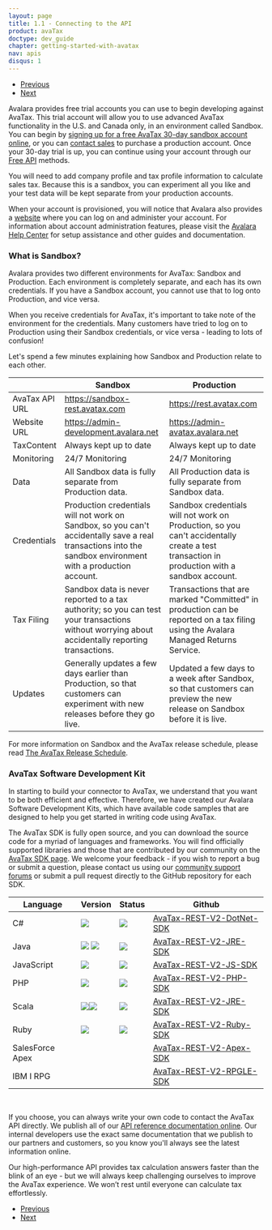 ```yaml
---
layout: page
title: 1.1 - Connecting to the API
product: avaTax
doctype: dev_guide
chapter: getting-started-with-avatax
nav: apis
disqus: 1
---
```

<ul class="pager">
  <li class="previous"><a href="/avatax/dev-guide/getting-started-with-avatax/"><i class="glyphicon glyphicon-chevron-left"></i>Previous</a></li>
  <li class="next"><a href="/avatax/dev-guide/getting-started-with-avatax/authentication-in-avatax/">Next<i class="glyphicon glyphicon-chevron-right"></i></a></li>
</ul>

Avalara provides free trial accounts you can use to begin developing against AvaTax. This trial account will allow you to use advanced AvaTax functionality in the U.S. and Canada only, in an environment called Sandbox.  You can begin by <a class="dev-guide-link" href="https://developer.avalara.com/avatax/get-started/">signing up for a free AvaTax 30-day sandbox account online</a>, or you can <a class="dev-guide-link" href="https://www.avalara.com/contact-us/?referrer=&lastReferrer=developer.avalara.com&sessionId=1499692719266">contact sales</a> to purchase a production account.  Once your 30-day trial is up, you can continue using your account through our <a class="dev-guide-link" href="https://developer.avalara.com/api-reference/avatax/rest/v2/methods/Free/">Free API</a> methods. 

You will need to add company profile and tax profile information to calculate sales tax. Because this is a sandbox, you can experiment all you like and your test data will be kept separate from your production accounts.

When your account is provisioned, you will notice that Avalara also provides a <a class="dev-guide-link" href="https://admin-development.avalara.net/">website</a> where you can log on and administer your account.  For information about account administration features, please visit the <a class="dev-guide-link" href="https://help.avalara.com/">Avalara Help Center</a> for setup assistance and other guides and documentation.

<h3>What is Sandbox?</h3>
Avalara provides two different environments for AvaTax: Sandbox and Production.  Each environment is completely separate, and each has its own credentials.  If you have a Sandbox account, you cannot use that to log onto Production, and vice versa.

When you receive credentials for AvaTax, it's important to take note of the environment for the credentials.  Many customers have tried to log on to Production using their Sandbox credentials, or vice versa - leading to lots of confusion!

Let's spend a few minutes explaining how Sandbox and Production relate to each other.

<div class="mobile-table">
    <table class="styled-table">
        <thead>
            <tr>
                <th></th>
                <th>Sandbox</th>
                <th>Production</th>
            </tr>
        </thead>
        <tbody>
            <tr>
                <td>AvaTax API URL</td>
                <td><a class="dev-guide-link" href="https://sandbox-rest.avatax.com">https://sandbox-rest.avatax.com</a></td>
                <td><a class="dev-guide-link" href="https://rest.avatax.com">https://rest.avatax.com</a></td>
            </tr>
             <tr>
                <td>Website URL</td>
                <td><a class="dev-guide-link" href="https://admin-development.avalara.net">https://admin-development.avalara.net</a></td>
                <td><a class="dev-guide-link" href="https://admin-avatax.avalara.net">https://admin-avatax.avalara.net</a></td>
            </tr>
            <tr>
                <td>TaxContent</td>
                <td>Always kept up to date</td>
                <td>Always kept up to date</td>
            </tr>
            <tr>
                <td>Monitoring</td>
                <td>24/7 Monitoring</td>
                <td>24/7 Monitoring</td>
            </tr>
            <tr>
                <td>Data</td>
                <td>All Sandbox data is fully separate from Production data.</td>
                <td>All Production data is fully separate from Sandbox data.</td>
            </tr>
            <tr>
                <td>Credentials</td>
                <td>Production credentials will not work on Sandbox, so you can't accidentally save a real transactions into the sandbox environment with a production account.</td>
                <td>Sandbox credentials will not work on Production, so you can't accidentally create a test transaction in production with a sandbox account.</td>
            </tr>
            <tr>
                <td>Tax Filing</td>
                <td>Sandbox data is never reported to a tax authority; so you can test your transactions without worrying about accidentally reporting transactions.</td>
                <td>Transactions that are marked "Committed" in production can be reported on a tax filing using the Avalara Managed Returns Service.</td>
            </tr>
            <tr>
                <td>Updates</td>
                <td>Generally updates a few days earlier than Production, so that customers can experiment with new releases before they go live.</td>
                <td>Updated a few days to a week after Sandbox, so that customers can preview the new release on Sandbox before it is live.</td>
            </tr>
        </tbody>
    </table>
</div>

For more information on Sandbox and the AvaTax release schedule, please read <a class="dev-guide-link" href="/blog/2017/02/07/the-avatax-release-schedule/">The AvaTax Release Schedule</a>.  


<h3>AvaTax Software Development Kit</h3>

In starting to build your connector to AvaTax, we understand that you want to be both efficient and effective.  Therefore, we have created our Avalara Software Development Kits, which have available code samples that are designed to help you get started in writing code using AvaTax.

The AvaTax SDK is fully open source, and you can download the source code for a myriad of languages and frameworks.  You will find officially supported libraries and those that are contributed by our community on the <a class="dev-guide-link" href="https://developer.avalara.com/sdk/">AvaTax SDK page</a>. We welcome your feedback - if you wish to report a bug or submit a question, please contact us using our <a class="dev-guide-link" href="https://community.avalara.com/avalara">community support forums</a> or submit a pull request directly to the GitHub repository for each SDK.

<div class="mobile-table">
    <table class="styled-table">
        <thead>
            <tr>
                <th>Language</th>
                <th>Version</th>
                <th>Status</th>
                <th>Github</th>
            </tr>
        </thead>
        <tbody>
            <tr>
                <td>C#</td>
                <td><a href="https://www.nuget.org/packages/Avalara.AvaTax/?referrer=&lastReferrer=developer.avalara.com&sessionId=1502456322024"><img src="https://img.shields.io/nuget/v/Avalara.AvaTax.svg?style=plastic"/></a></td>
                <td><a href="https://travis-ci.org/avadev/AvaTax-REST-V2-DotNet-SDK?referrer=&lastReferrer=developer.avalara.com&sessionId=1502456322024"><img src="https://api.travis-ci.org/avadev/AvaTax-REST-V2-DotNet-SDK.svg?branch=master&style=plastic"/></a></td>
                <td><a class="dev-guide-link" href="https://github.com/avadev/AvaTax-REST-V2-DotNet-SDK?referrer=&lastReferrer=developer.avalara.com&sessionId=1502456322024">AvaTax-REST-V2-DotNet-SDK</a></td>
            </tr>
            <tr>
                <td>Java</td>
                <td>
                    <a href="https://maven-badges.herokuapp.com/maven-central/net.avalara.avatax/avatax-rest-v2-api-java_2.11?referrer=&lastReferrer=developer.avalara.com&sessionId=1502456322024"><img src="https://maven-badges.herokuapp.com/maven-central/net.avalara.avatax/avatax-rest-v2-api-java_2.11/badge.svg?style=plastic"/></a>
                    <a href="https://oss.sonatype.org/#nexus-search;gav~net.avalara.avatax~avatax-rest-v2-api-java_2.11~2.17.3.48-SNAPSHOT~~?referrer=&lastReferrer=developer.avalara.com&sessionId=1502456322024"><img src="https://img.shields.io/badge/Sonatype%20Snapshots-2.17.3.48--SNAPSHOT-blue.svg?style=plastic"/></a>
               </td>
                <td>
                    <a href="https://travis-ci.org/avadev/AvaTax-REST-V2-JRE-SDK?referrer=&lastReferrer=developer.avalara.com&sessionId=1502456322024"><img src="https://api.travis-ci.org/avadev/AvaTax-REST-V2-JRE-SDK.svg?branch=master&style=plastic"/></a>
                </td>
                <td><a class="dev-guide-link" href="https://github.com/avadev/AvaTax-REST-V2-JRE-SDK?referrer=&lastReferrer=developer.avalara.com&sessionId=1502456322024">AvaTax-REST-V2-JRE-SDK</a></td>
            </tr>
            <tr>
                <td>JavaScript</td>
                <td><img src="https://maven-badges.herokuapp.com/maven-central/net.avalara.avatax/avatax-rest-v2-api-java_2.11/badge.svg?style=plastic"/></td>
                <td><img src="https://api.travis-ci.org/avadev/AvaTax-REST-V2-JS-SDK.svg?branch=master&style=plastic"></td>
                <td><a class="dev-guide-link" href="https://github.com/avadev/AvaTax-REST-V2-JS-SDK?referrer=&lastReferrer=developer.avalara.com&sessionId=1502456322024">AvaTax-REST-V2-JS-SDK</a></td>
            </tr>
            <tr>
                <td>PHP</td>
                <td><a href="https://packagist.org/packages/avalara/avataxclient?referrer=&lastReferrer=developer.avalara.com&sessionId=1502456322024"><img src="https://img.shields.io/packagist/v/avalara/avataxclient.svg?style=plastic"/></a></td>
                <td><a href="https://travis-ci.org/avadev/AvaTax-REST-V2-PHP-SDK?referrer=&lastReferrer=developer.avalara.com&sessionId=1502456322024"><img src="https://api.travis-ci.org/avadev/AvaTax-REST-V2-PHP-SDK.svg?branch=master&style=plastic"></a></td>
                <td><a class="dev-guide-link" href="https://github.com/avadev/AvaTax-REST-V2-PHP-SDK?referrer=&lastReferrer=developer.avalara.com&sessionId=1502456322024">AvaTax-REST-V2-PHP-SDK</a></td>
            </tr>
            <tr>
                <td>Scala</td>
                <td><a href="https://maven-badges.herokuapp.com/maven-central/net.avalara.avatax/avatax-rest-v2-api-java_2.11?referrer=&lastReferrer=developer.avalara.com&sessionId=1502456322024"><img src="https://maven-badges.herokuapp.com/maven-central/net.avalara.avatax/avatax-rest-v2-api-java_2.11/badge.svg?style=plastic"/></a><a href="https://oss.sonatype.org/#nexus-search;gav~net.avalara.avatax~avatax-rest-v2-api-java_2.11~2.17.3.48-SNAPSHOT~~?referrer=&lastReferrer=developer.avalara.com&sessionId=1502456322024"><img src="https://img.shields.io/badge/Sonatype%20Snapshots-2.17.3.48--SNAPSHOT-blue.svg?style=plastic"/></a></td>
                <td><a href="https://travis-ci.org/avadev/AvaTax-REST-V2-JRE-SDK?referrer=&lastReferrer=developer.avalara.com&sessionId=1502456322024"><img src="https://api.travis-ci.org/avadev/AvaTax-REST-V2-JRE-SDK.svg?branch=master&style=plastic"></a></td>
                <td><a class="dev-guide-link" href="https://github.com/avadev/AvaTax-REST-V2-JRE-SDK?referrer=&lastReferrer=developer.avalara.com&sessionId=1502456322024">AvaTax-REST-V2-JRE-SDK</a></td>
            </tr>
            <tr>
                <td>Ruby</td>
                <td><a href="https://rubygems.org/gems/avatax?referrer=&lastReferrer=developer.avalara.com&sessionId=1502456322024"><img src="https://img.shields.io/gem/v/avatax.svg?style=plastic"/></a></td>
                <td><a href="https://travis-ci.org/avadev/AvaTax-REST-V2-JRE-SDK?referrer=&lastReferrer=developer.avalara.com&sessionId=1502456322024"><img src="https://api.travis-ci.org/avadev/AvaTax-REST-V2-Ruby-SDK.svg?branch=master&style=plastic"></a></td>
                <td><a class="dev-guide-link" href="https://github.com/avadev/AvaTax-REST-V2-Ruby-SDK?referrer=&lastReferrer=developer.avalara.com&sessionId=1502456322024">AvaTax-REST-V2-Ruby-SDK</a></td>
            </tr>
            <tr>
                <td>SalesForce Apex</td>
                <td></td>
                <td></td>
                <td><a class="dev-guide-link" href="https://github.com/avadev/AvaTax-REST-V2-Apex-SDK?referrer=&lastReferrer=developer.avalara.com&sessionId=1502456322024">AvaTax-REST-V2-Apex-SDK</a></td>
            </tr>
            <tr>
                <td>IBM I RPG</td>
                <td></td>
                <td></td>
                <td><a class="dev-guide-link" href="https://github.com/avadev/AvaTax-REST-V2-RPGLE-SDK?referrer=&lastReferrer=developer.avalara.com&sessionId=1502456322024">AvaTax-REST-V2-RPGLE-SDK</a></td>
            </tr>
        </tbody>
    </table>
</div>

<br />

If you choose, you can always write your own code to contact the AvaTax API directly.  We publish all of our <a class="dev-guide-link" href="https://developer.avalara.com/api-reference/avatax/rest/v2/">API reference documentation online</a>. Our internal developers use the exact same documentation that we publish to our partners and customers, so you know you'll always see the latest information online.

Our high-performance API provides tax calculation answers faster than the blink of an eye - but we will always keep challenging ourselves to improve the AvaTax experience. We won’t rest until everyone can calculate tax effortlessly.

<ul class="pager">
  <li class="previous"><a href="/avatax/dev-guide/getting-started-with-avatax/"><i class="glyphicon glyphicon-chevron-left"></i>Previous</a></li>
  <li class="next"><a href="/avatax/dev-guide/getting-started-with-avatax/authentication-in-avatax/">Next<i class="glyphicon glyphicon-chevron-right"></i></a></li>
</ul>